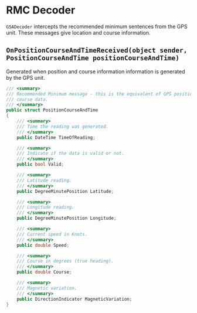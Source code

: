 # RMC Decoder

`GSADecoder` intercepts the recommended minimum sentences from the GPS unit.  These messages give location and course information.

## `OnPositionCourseAndTimeReceived(object sender, PositionCourseAndTime positionCourseAndTime)`

Generated when position and course information information is generated by the GPS unit.

```csharp
/// <summary>
/// Recommended Minimum message - this is the equivalent of GPS position and
/// course data.
/// </summary>
public struct PositionCourseAndTime
{
    /// <summary>
    /// Time the reading was generated.
    /// </summary>
    public DateTime TimeOfReading;

    /// <summary>
    /// Indicate if the data is valid or not.
    /// </summary>
    public bool Valid;

    /// <summary>
    /// Latitude reading.
    /// </summary>
    public DegreeMinutePosition Latitude;

    /// <summary>
    /// Longitude reading.
    /// </summary>
    public DegreeMinutePosition Longitude;

    /// <summary>
    /// Current speed in Knots.
    /// </summary>
    public double Speed;

    /// <summary>
    /// Course in degrees (true heading).
    /// </summary>
    public double Course;

    /// <summary>
    /// Magnetic variation.
    /// </summary>
    public DirectionIndicator MagneticVariation;
}
```